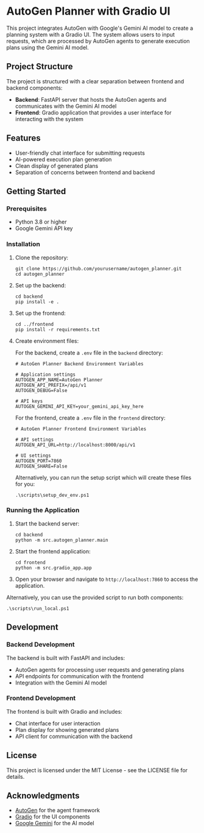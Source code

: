 # AutoGen Planner with Gradio UI

This project integrates AutoGen with Google's Gemini AI model to create a planning system with a Gradio UI. The system allows users to input requests, which are processed by AutoGen agents to generate execution plans using the Gemini AI model.

## Project Structure

The project is structured with a clear separation between frontend and backend components:

- **Backend**: FastAPI server that hosts the AutoGen agents and communicates with the Gemini AI model
- **Frontend**: Gradio application that provides a user interface for interacting with the system

## Features

- User-friendly chat interface for submitting requests
- AI-powered execution plan generation
- Clean display of generated plans
- Separation of concerns between frontend and backend

## Getting Started

### Prerequisites

- Python 3.8 or higher
- Google Gemini API key

### Installation

1. Clone the repository:
   ```
   git clone https://github.com/yourusername/autogen_planner.git
   cd autogen_planner
   ```

2. Set up the backend:
   ```
   cd backend
   pip install -e .
   ```

3. Set up the frontend:
   ```
   cd ../frontend
   pip install -r requirements.txt
   ```

4. Create environment files:
   
   For the backend, create a `.env` file in the `backend` directory:
   ```
   # AutoGen Planner Backend Environment Variables
   
   # Application settings
   AUTOGEN_APP_NAME=AutoGen Planner
   AUTOGEN_API_PREFIX=/api/v1
   AUTOGEN_DEBUG=False
   
   # API keys
   AUTOGEN_GEMINI_API_KEY=your_gemini_api_key_here
   ```
   
   For the frontend, create a `.env` file in the `frontend` directory:
   ```
   # AutoGen Planner Frontend Environment Variables
   
   # API settings
   AUTOGEN_API_URL=http://localhost:8000/api/v1
   
   # UI settings
   AUTOGEN_PORT=7860
   AUTOGEN_SHARE=False
   ```

   Alternatively, you can run the setup script which will create these files for you:
   ```
   .\scripts\setup_dev_env.ps1
   ```

### Running the Application

1. Start the backend server:
   ```
   cd backend
   python -m src.autogen_planner.main
   ```

2. Start the frontend application:
   ```
   cd frontend
   python -m src.gradio_app.app
   ```

3. Open your browser and navigate to `http://localhost:7860` to access the application.

Alternatively, you can use the provided script to run both components:
```
.\scripts\run_local.ps1
```

## Development

### Backend Development

The backend is built with FastAPI and includes:
- AutoGen agents for processing user requests and generating plans
- API endpoints for communication with the frontend
- Integration with the Gemini AI model

### Frontend Development

The frontend is built with Gradio and includes:
- Chat interface for user interaction
- Plan display for showing generated plans
- API client for communication with the backend

## License

This project is licensed under the MIT License - see the LICENSE file for details.

## Acknowledgments

- [AutoGen](https://github.com/microsoft/autogen) for the agent framework
- [Gradio](https://gradio.app/) for the UI components
- [Google Gemini](https://ai.google.dev/) for the AI model 
